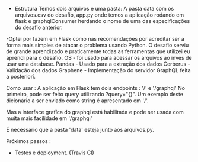 - Estrutura
Temos dois arquivos e uma pasta: A pasta data com os arquivos.csv do desafio, app.py
onde temos a aplicação rodando em flask e graphqlConsumer herdando o nome de
 uma das especificações do desafio anterior.

-Optei por fazem em Flask como nas recomendações por acreditar ser a forma mais simples
de atacar o problema usando Python. O desafio serviu de grande aprendizado e praticamente
todas as ferramentas que utilizei eu aprendi para o desafio.
OS - foi usado para acessar os arquivos ao inves de usar uma database.
Pandas - Usado para a extração dos dados
Cerberus - Validação dos dados
Graphene - Implementação do servidor GraphQL feita a posteriori.

Como usar :
  A aplicação em Flask tem dois endpoints : '/' e '/graphql'
  No primeiro, pode ser feito query utilizando ?query="{}". Um exemplo deste
  dicionário a ser enviado como string é apresentado em '/'.

  Mas a interface grafíca do graphql está habilitada e pode ser usada com muita mais
  facilidade em '/graphql'

  É necessario que a pasta 'data' esteja junto aos arquivos.py.



Próximos passos :

  - Testes e deployment. (Travis CI)
